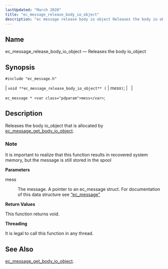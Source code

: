 ```yaml
---
lastUpdated: "March 2020"
title: "ec_message_release_body_io_object"
description: "ec message release body io object Releases the body io object void ec message release body io object mess ec message mess Releases the body io object that is allocated by ec message get body io object It is important to realize that this function results in recovered system memory..."
---
```


<a name="apis.ec_message_release_body_io_object"></a> 
## Name

ec_message_release_body_io_object — Releases the body io_object

## Synopsis

`#include "ec_message.h"`

| `void **ec_message_release_body_io_object** (` | <var class="pdparam">mess</var>`)`; |   |

`ec_message * <var class="pdparam">mess</var>`;<a name="idp56539680"></a> 
## Description

Releases the body io_object that is allocated by [ec_message_get_body_io_object](/momentum/3/3-api/apis-ec-message-get-body-io-object).

### Note

It is important to realize that this function results in recovered system memory, but the message is still stored in the spool

**<a name="idp56542528"></a> Parameters**

<dl class="variablelist">

<dt>mess</dt>

<dd>

The message. A pointer to an ec_message struct. For documentation of this data structure see [“ec_message”](/momentum/3/3-api/structs-ec-message)

</dd>

</dl>

**<a name="idp56545904"></a> Return Values**

This function returns void.

**<a name="idp56546816"></a> Threading**

It is legal to call this function in any thread.

<a name="idp56547920"></a> 
## See Also

[ec_message_get_body_io_object](/momentum/3/3-api/apis-ec-message-get-body-io-object).